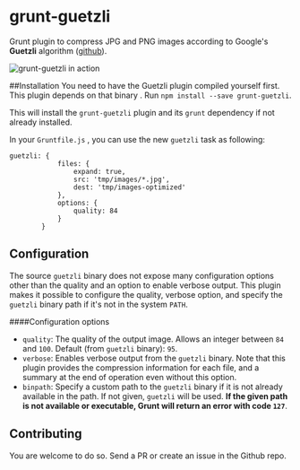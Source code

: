 # grunt-guetzli
Grunt plugin to compress JPG and PNG images according to Google's **Guetzli** algorithm ([github](https://github.com/google/guetzli/)).

![grunt-guetzli in action](https://media.giphy.com/media/l4FGsinhgyIt8IMfu/giphy.gif)

##Installation
You need to have the Guetzli plugin compiled yourself first. This plugin depends on that binary
. 
Run `npm install --save grunt-guetzli`.

This will install the `grunt-guetzli` plugin and its `grunt` dependency if not already installed. 

In your `Gruntfile.js` , you can use the new `guetzli` task as following:

    guetzli: {
                files: {
                    expand: true,
                    src: 'tmp/images/*.jpg',
                    dest: 'tmp/images-optimized'
                },
                options: {
                    quality: 84
                }
            }
## Configuration
The source `guetzli` binary does not expose many configuration options other than the quality and an option to enable verbose output. 
This plugin makes it possible to configure the quality, verbose option, and specify the `guetzli` binary path if it's not in the system `PATH`.

####Configuration options
- `quality`: The quality of the output image. Allows an integer between `84` and `100`.  Default (from `guetzli` binary): `95`.
- `verbose`: Enables verbose output from the `guetzli` binary. Note that this plugin provides the compression information for each file, and a summary at the end of operation even without this option.
- `binpath`: Specify a custom path to the `guetzli` binary if it is not already available in the path. If not given, `guetzli` will be used. **If the given path is not available or executable, Grunt will return an error with code `127`**.

## Contributing
You are welcome to do so. Send a PR or create an issue in the Github repo. 
